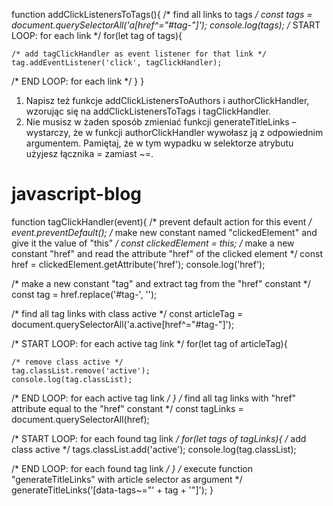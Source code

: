 function addClickListenersToTags(){
  /* find all links to tags */
  const tags = document.querySelectorAll('a[href^="#tag-"]');
  console.log(tags);
  /* START LOOP: for each link */
  for(let tag of tags){

    /* add tagClickHandler as event listener for that link */
    tag.addEventListener('click', tagClickHandler);
  /* END LOOP: for each link */
  }
}

1. Napisz też funkcje addClickListenersToAuthors i authorClickHandler, wzorując się na addClickListenersToTags i tagClickHandler.
2. Nie musisz w żaden sposób zmieniać funkcji generateTitleLinks – wystarczy, że w funkcji authorClickHandler wywołasz ją z odpowiednim argumentem. Pamiętaj, że w tym wypadku w selektorze atrybutu użyjesz łącznika = zamiast ~=.

# javascript-blog

function tagClickHandler(event){
  /* prevent default action for this event */
  event.preventDefault();
  /* make new constant named "clickedElement" and give it the value of "this" */
  const clickedElement = this;
  /* make a new constant "href" and read the attribute "href" of the clicked element */
   const href = clickedElement.getAttribute('href');
  console.log('href');

  /* make a new constant "tag" and extract tag from the "href" constant */
  const tag = href.replace('#tag-', '');

  /* find all tag links with class active */
  const articleTag = document.querySelectorAll('a.active[href^="#tag-"]');

  /* START LOOP: for each active tag link */
  for(let tag of articleTag){

    /* remove class active */
    tag.classList.remove('active');
    console.log(tag.classList);

  /* END LOOP: for each active tag link */
  }
  /* find all tag links with "href" attribute equal to the "href" constant */
  const tagLinks = document.querySelectorAll(href);

  /* START LOOP: for each found tag link */
  for(let tags of tagLinks){
  /* add class active */
    tags.classList.add('active');
    console.log(tag.classList);

  /* END LOOP: for each found tag link */
  }
  /* execute function "generateTitleLinks" with article selector as argument */
  generateTitleLinks('[data-tags~="' + tag + '"]');
}
